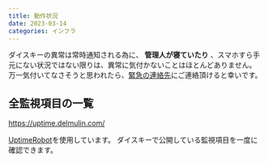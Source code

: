 ```yaml
---
title: 動作状況
date: 2023-03-14
categories: インフラ
---
```


ダイスキーの異常は常時通知される為に、 __管理人が寝ていたり__ 、スマホすら手元にない状況ではない限りは、異常に気付かないことはほとんどありません。
万一気付いてなさそうと思われたら、[緊急の連絡先](/articles/緊急時の連絡先)にご連絡頂けると幸いです。

## 全監視項目の一覧

https://uptime.delmulin.com/

[UptimeRobot](https://uptimerobot.com/?rid=fbcfab9671574f)を使用しています。
ダイスキーで公開している監視項目を一度に確認できます。
